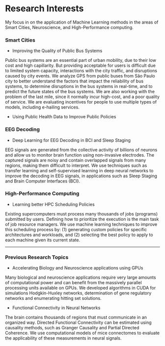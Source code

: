# Research Interests

My focus in on the application of Machine Learning methods in the areas of
Smart Cities, Neuroscience, and High-Performance computing.


<h3>Smart Cities</h3>

- Improving the Quality of Public Bus Systems

Public bus systems are an essential part of urban mobility, due to their low cost and high capillarity. 
But providing acceptable for users is difficult due to limited system capacity, interactions with the city traffic, 
and disruptions caused by city events. We analyze GPS from public buses from São Paulo city to better understand the 
factors that impact the reliability of bus systems, to determine disruptions in the bus systems in real-time, and 
to predict the future states of the bus systems. We are also working with the problem of the last mile, since it
normally incur high-cost, and a poor quality of service. We are evaluating incentives for people to use multiple
types of models, including e-hailing services.

- Using Public Health Data to Improve Public Policies  

 

<h3>EEG Decoding</h3>

- Deep Learning for EEG Decoding in BCI and Sleep Staging

EEG signals are generated from the collective activity of billions of neurons and allow us to monitor 
brain function using non-invasive electrodes. The captured signals are noisy and contain overlapped 
signals from many regions, making them difficult to interpret. We use techniques such as transfer learning and 
self-supervised learning in deep neural networks to improve the decoding in EEG signals, in applications such as
Sleep Staging and Brain Computer Interfaces (BCI).


<h3>High-Performance Computing</h3>

- Learning better HPC Scheduling Policies

Existing supercomputers must process many thousands of jobs (programs) submitted by users. Defining how to 
prioritize the execution is the main task of job resource managers. We use machine learning techniques to improve 
this scheduling process by: (1) generating custom policies for specific architectures and workloads, and 
(2) selecting the best policy to apply to each machine given its current state.


<hr>

<h3>Previous Research Topics</h3>

- Accelerating Biology and Neuroscience applications using GPUs

Many biological and neuroscience applications require very large amounts of computational power and can benefit 
from the massively parallel processing units available on GPUs. We developed algorithms in CUDA for simulations 
Hodgkin-Huxley networks, determination of gene regulatory networks and enumerating hitting set solutions. 


- Functional Connectivity in Neural Networks

The brain contains thousands of regions that must communicate in an organized way. Directed Functional 
Connectivity can be estimated using causality methods, such as Granger Causality and Partial Directed Coherence. 
We use computational models of mice connectomes to evaluate the applicability of these measurements in neural signals.

